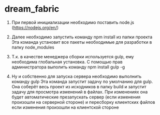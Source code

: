 # dream_fabric

1. При первой инициализации необходимо поставить node.js (https://nodejs.org/en/)

2. Далее необходимо запустить команду npm install из папки проекта
  Эта команда установит все пакеты необходимые для разработки в папку node_modules

3. Т.к. в качестве менеджера сборки используется gulp, ему необходима глобальная установка. С помощью прав администратора выполить команду npm install gulp -g

4. Ну и собственно для запуска сервера необходимо выполнить команду gulp
  Эта команда запустит задачу по умолчанию для gulp. Она соберёт весь проект из исходников в папку build и запустит задачу для просмотра изменений в файлах. При изменениях она будет автоматические презапускать сервер (если изменения произошли на серверной стороне) и пересборку клиентских файлов если изменения произошли на клиентской стороне
